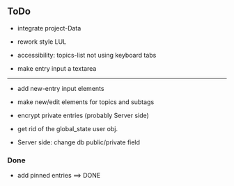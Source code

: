 

## ToDo

* integrate project-Data

* rework style LUL

* accessibility: topics-list not using keyboard tabs

* make entry input a textarea

---

* add new-entry input elements

* make new/edit elements for topics and subtags

* encrypt private entries (probably Server side)

* get rid of the global_state user obj.

* Server side: change db public/private field



### Done

* add pinned entries ==> DONE
